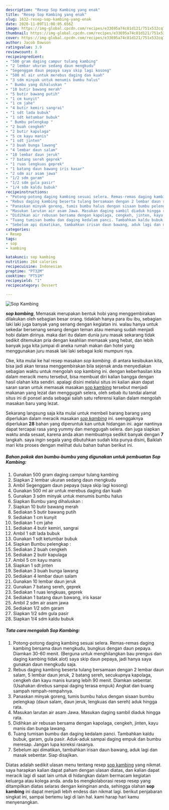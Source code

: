 ```yaml
---
description: "Resep Sop Kambing yang enak"
title: "Resep Sop Kambing yang enak"
slug: 1632-resep-sop-kambing-yang-enak
date: 2020-11-09T11:08:05.656Z
image: https://img-global.cpcdn.com/recipes/e33695a74c81d121/751x532cq70/sop-kambing-foto-resep-utama.jpg
thumbnail: https://img-global.cpcdn.com/recipes/e33695a74c81d121/751x532cq70/sop-kambing-foto-resep-utama.jpg
cover: https://img-global.cpcdn.com/recipes/e33695a74c81d121/751x532cq70/sop-kambing-foto-resep-utama.jpg
author: Jacob Dawson
ratingvalue: 3.9
reviewcount: 8
recipeingredient:
- "500 gram daging campur tulang kambing"
- "2 lembar ukuran sedang daun mengkudu"
- "Segenggam daun pepaya saya skip lagi kosong"
- "500 ml air untuk merebus daging dan kuah"
- "3 sdm minyak untuk menumis bumbu halus"
- " Bumbu yang dihaluskan "
- "10 butir bawang merah"
- "5 butir bawang putih"
- "1 cm kunyit"
- "1 cm jahe"
- "4 butir kemiri sangrai"
- "1 sdt lada bubuk"
- "1 sdt ketumbar bubuk"
- " Bumbu pelengkap "
- "2 buah cengkeh"
- "2 butir kapulaga"
- "5 cm kayu manis"
- "1 sdt jinten"
- "3 buah bunga lawang"
- "4 lembar daun salam"
- "10 lembar daun jeruk"
- "7 batang sereh geprek"
- "1 ruas lengkuas geprek"
- "1 batang daun bawang iris kasar"
- "2 sdm air asam jawa"
- "1/2 sdm garam"
- "1/2 sdm gula pasir"
- "1/4 sdm kaldu bubuk"
recipeinstructions:
- "Potong-potong daging kambing sesuai selera. Remas-remas daging kambing bersama daun mengkudu, bungkus dengan daun pepaya. Diamkan 30-60 menit. (Berguna untuk menghilangkan bau prengus dan daging kambing tidak alot) saya skip daun pepaya, jadi hanya saya gunakan daun mengkudu saja."
- "Rebus daging kambing beserta tulang bersamaan dengan 2 lembar daun salam, 5 lembar daun jeruk, 2 batang sereh, secukupnya kapolaga, cengkeh dan kayu manis kurang lebih 90 menit. Diamkan sebentar. (Usahakan direbus sampai daging terasa empuk) Angkat dan buang sampah rempah-rempahnya."
- "Panaskan minyak goreng, tumis bumbu halus dengan sisaan bumbu pelengkap (daun salam, daun jeruk, lengkuas dan sereh) aduk hingga rata."
- "Masukan larutan air asam Jawa. Masukan daging sambil diaduk hingga rata."
- "Didihkan air rebusan bersama dengan kapolaga, cengkeh, jinten, kayu manis dan bunga lawang."
- "Tuang tumisan bumbu dan daging kedalam panci. Tambahkan kaldu bubuk, garam, gula pasir. Aduk-aduk sampai daging empuk dan bumbu meresap. Jangan lupa koreksi rasanya."
- "Sebelum api dimatikan, tambahkan irisan daun bawang, aduk lagi dan masak sebentar. Siap disajikan."
categories:
- Resep
tags:
- sop
- kambing

katakunci: sop kambing 
nutrition: 264 calories
recipecuisine: Indonesian
preptime: "PT32M"
cooktime: "PT51M"
recipeyield: "1"
recipecategory: Dessert

---
```



![Sop Kambing](https://img-global.cpcdn.com/recipes/e33695a74c81d121/751x532cq70/sop-kambing-foto-resep-utama.jpg)

<b><i>sop kambing</i></b>, Memasak merupakan bentuk hobi yang menggembirakan dilakukan oleh sebagian besar orang. tidaklah hanya para ibu ibu, sebagian laki laki juga banyak yang senang dengan kegiatan ini. walau hanya untuk sekedar bersenang senang dengan teman atau memang sudah menjadi hobi dalam dirinya. maka dari itu dalam dunia juru masak sekarang tidak sedikit ditemukan pria dengan keahlian memasak yang hebat, dan lebih banyak juga kita jumpai di aneka rumah makan dan hotel yang menggunakan juru masak laki laki sebagai koki mumpuni nya.

Oke, kita mulai ke hal resep masakan <i>sop kambing</i>. di antara kesibukan kita, bisa jadi akan terasa menggembirakan bila sejenak anda menyediakan sebagian waktu untuk mengolah sop kambing ini. dengan keberhasilan kita dalam meracik menu tersebut, bisa membuat diri kalian bangga dengan hasil olahan kita sendiri. apalagi disini melalui situs ini kalian akan dapat saran saran untuk memasak masakan <u>sop kambing</u> tersebut menjadi makanan yang lezat dan menggugah selera, oleh sebab itu tandai alamat situs ini di ponsel anda sebagai salah satu referensi kalian dalam mengolah masakan baru yang lezat.




Sekarang langsung saja kita mulai untuk membeli barang barang yang diperlukan dalam meracik masakan <u><i>sop kambing</i></u> ini. seenggaknya diperlukan <b>28</b> bahan yang diperuntuk kan untuk hidangan ini. agar nantinya dapat tercapai rasa yang yummy dan menggugah selera. dan juga siapkan waktu anda sesaat, karena anda akan membuatnya sedikit banyak dengan <b>7</b> langkah. saya ingin segala yang dibutuhkan sudah kita punya disini, Baiklah mari kita proses dengan melihat dulu bahan bahan berikut ini.

<!--inarticleads1-->

##### Bahan pokok dan bumbu-bumbu yang digunakan untuk pembuatan Sop Kambing:

1. Gunakan 500 gram daging campur tulang kambing
1. Siapkan 2 lembar ukuran sedang daun mengkudu
1. Ambil Segenggam daun pepaya (saya skip lagi kosong)
1. Gunakan 500 ml air untuk merebus daging dan kuah
1. Gunakan 3 sdm minyak untuk menumis bumbu halus
1. Siapkan  Bumbu yang dihaluskan :
1. Siapkan 10 butir bawang merah
1. Sediakan 5 butir bawang putih
1. Sediakan 1 cm kunyit
1. Sediakan 1 cm jahe
1. Sediakan 4 butir kemiri, sangrai
1. Ambil 1 sdt lada bubuk
1. Gunakan 1 sdt ketumbar bubuk
1. Siapkan  Bumbu pelengkap :
1. Sediakan 2 buah cengkeh
1. Sediakan 2 butir kapulaga
1. Ambil 5 cm kayu manis
1. Siapkan 1 sdt jinten
1. Sediakan 3 buah bunga lawang
1. Sediakan 4 lembar daun salam
1. Gunakan 10 lembar daun jeruk
1. Gunakan 7 batang sereh, geprek
1. Sediakan 1 ruas lengkuas, geprek
1. Sediakan 1 batang daun bawang, iris kasar
1. Ambil 2 sdm air asam jawa
1. Sediakan 1/2 sdm garam
1. Siapkan 1/2 sdm gula pasir
1. Siapkan 1/4 sdm kaldu bubuk




<!--inarticleads2-->

##### Tata cara mengolah Sop Kambing:

1. Potong-potong daging kambing sesuai selera. Remas-remas daging kambing bersama daun mengkudu, bungkus dengan daun pepaya. Diamkan 30-60 menit. (Berguna untuk menghilangkan bau prengus dan daging kambing tidak alot) saya skip daun pepaya, jadi hanya saya gunakan daun mengkudu saja.
1. Rebus daging kambing beserta tulang bersamaan dengan 2 lembar daun salam, 5 lembar daun jeruk, 2 batang sereh, secukupnya kapolaga, cengkeh dan kayu manis kurang lebih 90 menit. Diamkan sebentar. (Usahakan direbus sampai daging terasa empuk) Angkat dan buang sampah rempah-rempahnya.
1. Panaskan minyak goreng, tumis bumbu halus dengan sisaan bumbu pelengkap (daun salam, daun jeruk, lengkuas dan sereh) aduk hingga rata.
1. Masukan larutan air asam Jawa. Masukan daging sambil diaduk hingga rata.
1. Didihkan air rebusan bersama dengan kapolaga, cengkeh, jinten, kayu manis dan bunga lawang.
1. Tuang tumisan bumbu dan daging kedalam panci. Tambahkan kaldu bubuk, garam, gula pasir. Aduk-aduk sampai daging empuk dan bumbu meresap. Jangan lupa koreksi rasanya.
1. Sebelum api dimatikan, tambahkan irisan daun bawang, aduk lagi dan masak sebentar. Siap disajikan.




Diatas adalah sedikit ulasan menu tentang resep <u>sop kambing</u> yang nikmat. saya harapkan kalian dapat paham dengan ulasan diatas, dan kalian dapat meracik lagi di saat lain untuk di hidangkan dalam bermacam kegiatan keluarga atau kolega anda. anda bs mengkolaborasi resep resep yang ditampilkan diatas selaras dengan keinginan anda, sehingga olahan <b>sop kambing</b> ini dapat menjadi lebih endess dan nikmat lagi. berikut penjabaran singkat ini, sampai bertemu lagi di lain hal. kami harap hari kamu menyenangkan.

